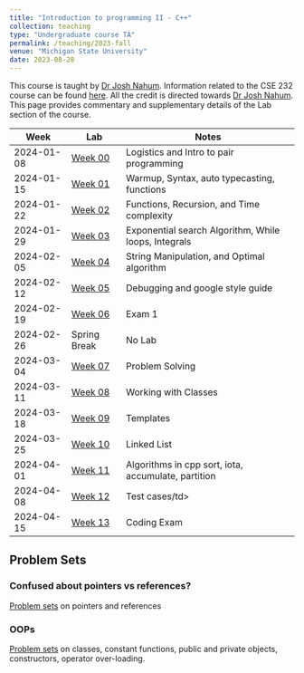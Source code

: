 ```yaml
---
title: "Introduction to programming II - C++"
collection: teaching
type: "Undergraduate course TA"
permalink: /teaching/2023-fall
venue: "Michigan State University"
date: 2023-08-28
---
```

This course is taught by [Dr Josh Nahum](http://www.nahum.us/). Information related to the CSE 232 course can be found [here](https://www.cse.msu.edu/~cse232/). All the credit is directed towards [Dr Josh Nahum](http://www.nahum.us/). This page provides commentary and supplementary details of the Lab section of the course.

<table id="course-calendar">
    <thead>
        <tr>
            <th>Week</th>
            <th>Lab</th>
            <th>Notes</th>
        </tr>
    </thead>
    <tbody>
        <tr>
            <td>2024-01-08</td>
            <td><a href="https://sachit3022.github.io/cse232/Labs/Lab0.html">Week 00</a></td>
            <td>Logistics and Intro to pair programming</td>
        </tr>
        <tr>
            <td>2024-01-15</td>
            <td><a href="https://sachit3022.github.io/cse232/Labs/Lab1.html">Week 01</a></td>
            <td>Warmup, Syntax, auto typecasting, functions</td>
        </tr>
        <tr>
            <td>2024-01-22</td>
            <td><a href="https://sachit3022.github.io/cse232/Labs/Lab2.html">Week 02</a></td>
            <td>Functions, Recursion, and Time complexity</td>
        </tr>
        <tr>
            <td>2024-01-29</td>
            <td><a href="https://sachit3022.github.io/cse232/Labs/Lab3.html">Week 03</a></td>
            <td>Exponential search Algorithm, While loops, Integrals</td>
        </tr>
        <tr>
            <td>2024-02-05</td>
            <td><a href="https://sachit3022.github.io/cse232/Labs/Lab4.html">Week 04</a></td>
            <td>String Manipulation, and Optimal algorithm</td>
        </tr>
        <tr>
            <td>2024-02-12</td>
            <td><a href="https://google.github.io/styleguide/cppguide.html">Week 05</a></td>
            <td>Debugging and google style guide</td>
        </tr>
        <tr>
            <td>2024-02-19</td>
            <td><a href="https://sachit3022.github.io/cse232/Labs/Lab6.html">Week 06</a></td>
            <td>Exam 1</td>
        </tr>
        <tr>
            <td>2024-02-26</td>
            <td>Spring Break</td>
            <td>No Lab</td>
        </tr>
        <tr>
            <td>2024-03-04</td>
            <td><a href="https://sachit3022.github.io/cse232/Labs/Lab7.html">Week 07</a></td>
            <td>Problem Solving</td>
        </tr>
        <tr>
            <td>2024-03-11</td>
            <td><a href="https://sachit3022.github.io/cse232/Labs/Lab8.html">Week 08</a></td>
            <td>Working with Classes</td>
        </tr>
        <tr>
            <td>2024-03-18</td>
            <td><a href="https://sachit3022.github.io/cse232/Labs/Lab9.html">Week 09</a></td>
            <td>Templates</td>
        </tr>
        <tr>
            <td>2024-03-25</td>
            <td><a href="https://sachit3022.github.io/cse232/Labs/Lab10.html">Week 10</a></td>
            <td>Linked List</td>
        </tr>
        <tr>
            <td>2024-04-01</td>
            <td><a href="https://sachit3022.github.io/cse232/Labs/Lab11.html">Week 11</a></td>
            <td>Algorithms in cpp sort, iota, accumulate, partition</td>
        </tr>
        <tr>
            <td>2024-04-08</td>
            <td><a href="https://sachit3022.github.io/cse232/Labs/Lab12.html">Week 12</a></td>
            <td>Test cases/td>
        </tr>
        <tr>
            <td>2024-04-15</td>
            <td><a href="https://cse232-msu.github.io/CSE232/lectures/exam.html">Week 13</a></td>
            <td>Coding Exam</td>
        </tr>
    </tbody>
</table>


## Problem Sets

### Confused about pointers vs references? 

[Problem sets](https://sachit3022.github.io/cse232/problems/pointers.pdf) on pointers and references


### OOPs

[Problem sets](https://sachit3022.github.io/cse232/problems/classes.pdf) on classes, constant functions, public and private objects, constructors, operator over-loading. 
